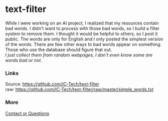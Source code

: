 # text-filter
While I were working on an AI project, I realized that my resources contain bad words. I didn't want to process with those bad words, so I build a filter system to remove them. I thought it would be helpful to others, so I post it public. The words are only for English and I only posted the simplest version of the words. There are few other ways to bad words appear on something. Those who use the database should figure that out.  
*I just collect them from random webpages, I don't even know some are words bad or not.*

### Links
Source: <https://github.com/IC-Tech/text-filter><br>
raw: <https://github.com/IC-Tech/text-filter/raw/master/simple_words.txt>

### More
[Contact or Questions](mailto:imesh1chamara@gmail.com)
